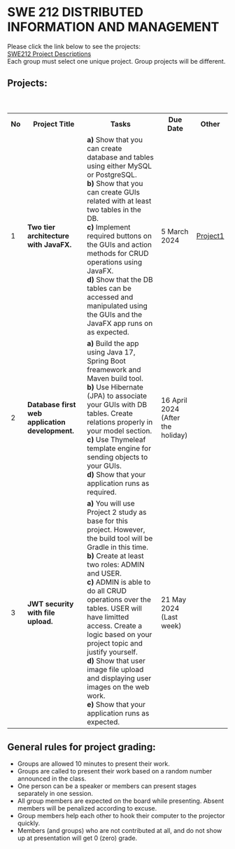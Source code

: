 # SWE 212 DISTRIBUTED INFORMATION AND MANAGEMENT

Please click the link below to see the projects: <br>
[SWE212 Project Descriptions](SWE212_ProjectDescriptions_2024.pdf) <br>
Each group must select one unique project. Group projects will be different. 

## Projects:

<table>
  <header>
    <th>No</th>
    <th>Project Title</th>
    <th>Tasks</th>
    <th>Due Date</th>
    <th>Other</th>
  </header>
  <body>
    <tr>
      <td>1</td>
      <td><b>Two tier architecture with JavaFX.</b></td>
      <td> 
        <b>a)</b> Show that you can create database and tables using either MySQL or PostgreSQL. <br> 
        <b>b)</b> Show that you can create GUIs related with at least two tables in the DB.  <br> 
        <b>c)</b> Implement required buttons on the GUIs and action methods for CRUD operations using JavaFX. <br> 
        <b>d)</b> Show that the DB tables can be accessed and manipulated using the GUIs and the JavaFX app runs on as expected. 
      </td>
      <td>5 March 2024</td>
      <td><a href="pro1.pdf">Project1</a></td>
    </tr>
    <tr>
      <td>2</td>
      <td><b>Database first web application development.</b></td>
      <td>
        <b>a)</b> Build the app using Java 17, Spring Boot freamework and Maven build tool.<br> 
        <b>b)</b> Use Hibernate (JPA) to associate your GUIs with DB tables. Create relations properly in your model section.<br>
        <b>c)</b> Use Thymeleaf template engine for sending objects to your GUIs.<br>
        <b>d)</b> Show that your application runs as required.
      </td>
      <td>16 April 2024 <br>(After the holiday)</td>
      <td></td>
    </tr>
    <tr>
      <td>3</td>
      <td><b>JWT security with file upload.</b></td>
      <td>
        <b>a)</b> You will use Project 2 study as base for this project. However, the build tool will be Gradle in this time.<br>
        <b>b)</b> Create at least two roles: ADMIN and USER. <br>
        <b>c)</b> ADMIN is able to do all CRUD operations over the tables. USER will have limitted access. Create a logic based on your project topic and justify yourself. <br>
        <b>d)</b> Show that user image file upload and displaying user images on the web work. <br>
        <b>e)</b> Show that your application runs as expected.
      </td>
      <td>21 May 2024<br>(Last week)</td>
      <td></td>
    </tr>
  </body>
</table>


## General rules for project grading:
* Groups are allowed 10 minutes to present their work.
* Groups are called to present their work based on a random number announced in the class. 
* One person can be a speaker or members can present stages separately in one session.
* All group members are expected on the board while presenting. Absent members will be penalized according to excuse.
* Group members help each other to hook their computer to the projector quickly.
* Members (and groups) who are not contributed at all, and do not show up at presentation will get 0 (zero) grade.

